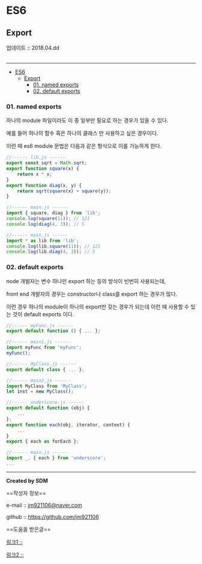 # ES6
## Export
<div class="pull-right">  업데이트 :: 2018.04.dd </div><br>

---

<!-- @import "[TOC]" {cmd="toc" depthFrom=1 depthTo=6 orderedList=false} -->
<!-- code_chunk_output -->

* [ES6](#es6)
	* [Export](#export)
		* [01. named exports](#01-named-exports)
		* [02. default exports](#02-default-exports)

<!-- /code_chunk_output -->

### 01. named exports

하나의 module 파일이라도 이 중 일부만 필요로 하는 경우가 있을 수 있다.

예를 들어 하나의 함수 혹은 하나의 클래스 만 사용하고 싶은 경우이다.

이런 때 es6 module 문법은 다음과 같은 형식으로 이를 가능하게 한다.


```js
//------ lib.js ------
export const sqrt = Math.sqrt;
export function square(x) {
    return x * x;
}
export function diag(x, y) {
    return sqrt(square(x) + square(y));
}

//------ main.js ------
import { square, diag } from 'lib';
console.log(square(11)); // 121
console.log(diag(4, 3)); // 5

//------ main.js ------
import * as lib from 'lib';
console.log(lib.square(11)); // 121
console.log(lib.diag(4, 3)); // 5
```
### 02. default exports

node 개발자는 변수 하나만 export 하는 등의 방식이 빈번히 사용되는데,

front end 개발자의 경우는 constructor나 class를 export 하는 경우가 많다.

이런 경우 하나의 module이 하나의 export만 갖는 경우가 되는데 이런 때 사용할 수 있는 것이 default exports 이다.

```js
//------ myFunc.js ------
export default function () { ... };

//------ main1.js ------
import myFunc from 'myFunc';
myFunc();

//------ MyClass.js ------
export default class { ... };

//------ main2.js ------
import MyClass from 'MyClass';
let inst = new MyClass();

//------ underscore.js ------
export default function (obj) {
    ...
};
export function each(obj, iterator, context) {
    ...
}
export { each as forEach };

//------ main.js ------
import _, { each } from 'underscore';
...
```




---

**Created by SDM**

==작성자 정보==

e-mail :: jm921106@naver.com

github :: https://github.com/jm921106

==도움을 받은글==

[링크1 :: ]()

[링크2 :: ]()
